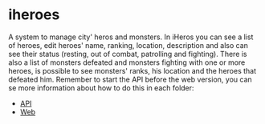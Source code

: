# iheroes
A system to manage city' heros and monsters. In iHeros you can see a list of heroes, edit heroes' name, ranking, location, description and also can see their status (resting, out of combat, patrolling and fighting). There is also a list of monsters defeated and monsters fighting with one or more heroes, is possible to see monsters' ranks, his location and the heroes that defeated him. Remember to start the API before the web version, you can se more information about how to do this in each folder:

* [API](https://github.com/DiegoVictor/iheroes/tree/master/api)
* [Web](https://github.com/DiegoVictor/iheroes/tree/master/web)
